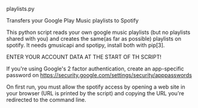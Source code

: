 playlists.py

Transfers your Google Play Music playlists to Spotify

This python script reads your own google music playlists (but no playlists shared
with you) and creates the same(as far as possible) playlists on spotify.
It needs gmusicapi and spotipy, install both with pip[3].

ENTER YOUR ACCOUNT DATA AT THE START OF TH SCRIPT!

If you're using Google's 2 factor authentication, create an app-specific password
on https://security.google.com/settings/security/apppasswords

On first run, you must allow the spotify access by opening a web site in your
browser (URL is printed by the script) and copying the URL you're redirected
to the command line.
